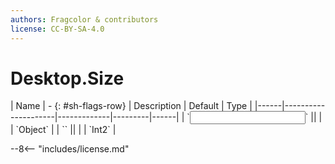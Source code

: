 ```yaml
---
authors: Fragcolor & contributors
license: CC-BY-SA-4.0
---
```



# Desktop.Size

<div class="sh-parameters" markdown="1">
| Name | - {: #sh-flags-row} | Description | Default | Type |
|------|---------------------|-------------|---------|------|
| `<input>` || | | `Object` |
| `<output>` || | | `Int2` |

</div>



--8<-- "includes/license.md"
